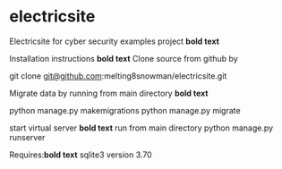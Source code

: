# electricsite
Electricsite for cyber security examples project **bold text**

Installation instructions **bold text**
Clone source from github by 

git clone git@github.com:melting8snowman/electricsite.git

Migrate data by running from main directory **bold text**

python manage.py makemigrations
python manage.py migrate

start virtual server **bold text**
run from main directory 
python manage.py runserver

Requires:**bold text**
sqlite3 version 3.70
